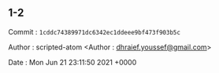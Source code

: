 ## 1-2 

 Commit : `1cddc74389971dc6342ec1ddeee9bf473f903b5c`

 Author : scripted-atom <Author : dhraief.youssef@gmail.com> 

 Date 	: Mon Jun 21 23:11:50 2021 +0000 

